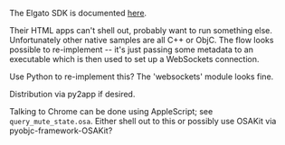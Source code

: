 The Elgato SDK is documented [here](https://developer.elgato.com/documentation/stream-deck/sdk/overview/).

Their HTML apps can't shell out, probably want to run something else.
Unfortunately other native samples are all C++ or ObjC. The flow looks possible
to re-implement -- it's just passing some metadata to an executable which is
then used to set up a WebSockets connection.

Use Python to re-implement this? The 'websockets' module looks fine.

Distribution via py2app if desired.

Talking to Chrome can be done using AppleScript; see `query_mute_state.osa`. Either shell out
to this or possibly use OSAKit via pyobjc-framework-OSAKit?
